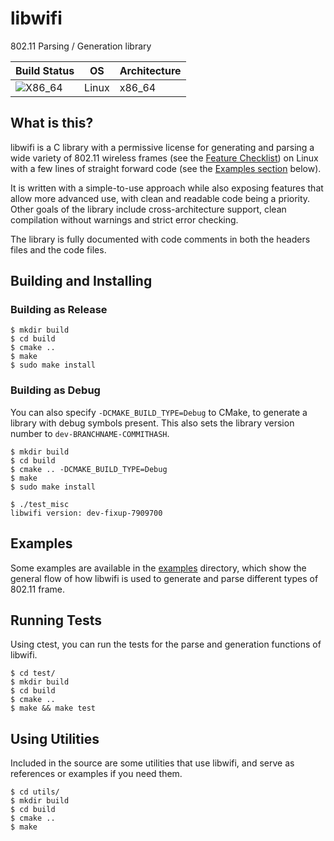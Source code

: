 # libwifi
802.11 Parsing / Generation library

| Build Status                                                                       | OS    | Architecture |
| ---------------------------------------------------------------------------------- | ------| ------------ |
|![X86_64](https://github.com/libwifi/libwifi/actions/workflows/x86_64.yml/badge.svg) | Linux | x86_64       |

## What is this?
libwifi is a C library with a permissive license for generating and parsing a wide variety of 802.11 wireless frames (see the [Feature Checklist](https://libwifi.so/features)) on Linux with a few lines of straight forward code (see the [Examples section](#examples) below).

It is written with a simple-to-use approach while also exposing features that allow more advanced use, with clean and readable code being a priority. Other goals of the library include cross-architecture support, clean compilation without warnings and strict error checking.

The library is fully documented with code comments in both the headers files and the code files.

## Building and Installing
### Building as Release
```
$ mkdir build
$ cd build
$ cmake ..
$ make
$ sudo make install
```
### Building as Debug
You can also specify `-DCMAKE_BUILD_TYPE=Debug` to CMake, to generate a library with debug symbols present. This also sets the library version number to `dev-BRANCHNAME-COMMITHASH`.
```
$ mkdir build
$ cd build
$ cmake .. -DCMAKE_BUILD_TYPE=Debug
$ make
$ sudo make install
```
```
$ ./test_misc
libwifi version: dev-fixup-7909700
```

## Examples
Some examples are available in the [examples](https://github.com/libwifi/libwifi/tree/main/examples) directory, which show the general flow of how libwifi is used to generate and parse different types of 802.11 frame.

## Running Tests
Using ctest, you can run the tests for the parse and generation functions of libwifi.
```
$ cd test/
$ mkdir build
$ cd build
$ cmake ..
$ make && make test
```

## Using Utilities
Included in the source are some utilities that use libwifi, and serve as references or examples if you need them.
```
$ cd utils/
$ mkdir build
$ cd build
$ cmake ..
$ make
```

